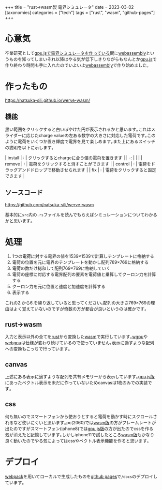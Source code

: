 +++
title = "rust→wasm製 電界シミュレータ"
date = 2023-03-02
[taxonomies]
categories = ["tech"]
tags = ["rust", "wasm", "github-pages"]
+++

# 心意気
卒業研究として[gpu.jsで電界シミュレータを作っている](../post/t2-werve-gpujs)間に[webassembly](https://webassembly.org)というものを知ってしまいそれ以降はやる気が低下しきりながらもなんとか[gpu.js](https://gpu.rocks/#/)で作り終わり時間も手に入れたのでいよいよ[webassembly](https://webassembly.org)で作り始めました｡

# 作ったもの
<https://natsuka-sili.github.io/werve-wasm/>
## 機能
黒い範囲をクリックすると白いぼやけた円が表示されるかと思います｡これはスライダーに応じたcharge valueの左ある数字の大きさに対応した電荷です｡このように電荷をいくつか置き輝度で電界を見て楽しめます｡また上にあるスイッチの説明を以下に示します｡

| install | : | クリックするとchargeに合う値の電荷を置きます |
| -: | | |
| remove | : | 電荷をクリックすると消すことができます |
| control | : | 電荷をドラッグアンドドロップで移動させられます |
| fix | : | 電荷をクリックすると固定できます |

## ソースコード
<https://github.com/natsuka-sili/werve-wasm>

基本的に`src`内の`.rs`ファイルを読んでもらえばシミュレーションについてわかるかと思います｡

# 処理
1. 1つの電荷に対する電界の値を1539×1539で計算しテンプレートに格納する
1. 電荷の位置を元に電界のテンプレートを動かし配列769×769に格納する
1. 電荷の数だけ総和して配列769×769に格納していく
1. 電荷の座標に対応する電界配列の要素を電荷値と乗算してクーロン力を計算する
1. クーロン力を元に位置と速度と加速度を計算する
1. 表示する

これの2.から6.を繰り返していると思ってください｡配列の大きさ769×769の理由はよく覚えていないのですが奇数の方が都合が良いというのは確かです｡

## rust→wasm
入力と表示以外の全てを[rust](https://www.rust-lang.org/ja)から変換した[wasm](https://webassembly.org)で実行しています｡[wgpu](https://wgpu.rs)や[webgpu](https://www.w3.org/TR/webgpu/)は仕様が変わり続けているので使っていません｡表示に適すような配列への変換もこっちで行っています｡

## canvas
上述にある表示に適すような配列を共有メモリーから表示しています｡[gpu.js版](https://github.com/natsuka-sili/werve-gpujs)にあったベクトル表示を未だに作っていないためcanvasは1枚のみでの実装です｡

## css
何も無いのでスマートフォンから使おうとすると電荷を動かす時にスクロールされるなど使いにくいと思います｡pc(2060)では[wasm版](https://github.com/natsuka-sili/werve-wasm)の方がフレームレートが出たのですがスマートフォン(iphone8)では[gpu.js版](https://github.com/natsuka-sili/werve-gpujs)の方が出たのでcssを作る気が消えたと記憶しています｡しかしiphone11で試したところ[wasm版](https://github.com/natsuka-sili/werve-wasm)もかなり良く動いたのでやる気によってはcssやベクトル表示機能を作ると思います｡

# デプロイ
[webpack](https://webpack.js.org/)を用いてローカルで生成したものを[github pages](https://docs.github.com/ja/pages/getting-started-with-github-pages/about-github-pages)で`/docs`のデプロイしています｡